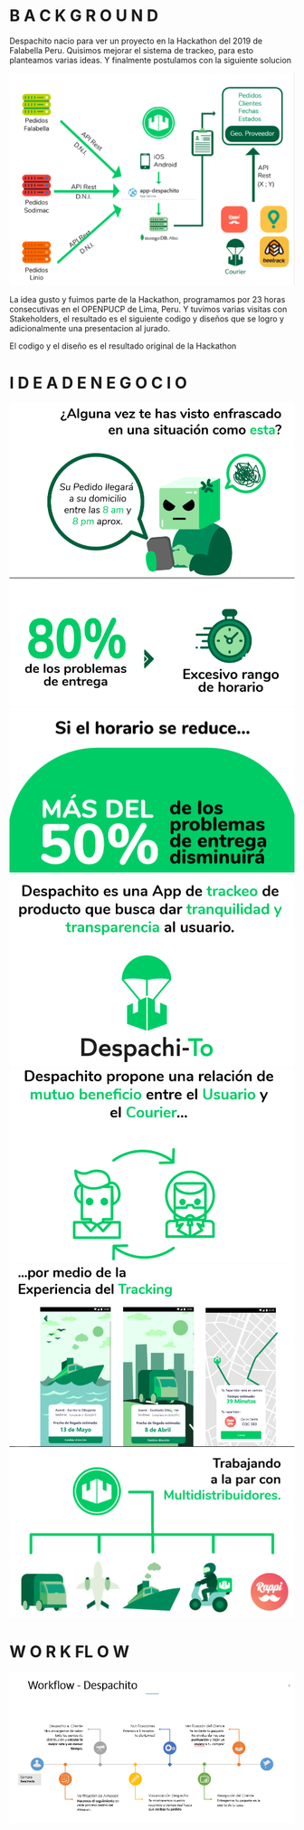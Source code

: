 # B A C K G R O U N D

Despachito nacio para ver un proyecto en la Hackathon del 2019 de Falabella Peru.
Quisimos mejorar el sistema de trackeo, para esto planteamos varias ideas. 
Y finalmente postulamos con la siguiente solucion

![alt text](https://github.com/DarkNekoRin/Despach-ito/blob/master/img/Info08.PNG?raw=true)

La idea gusto y fuimos parte de la Hackathon, programamos por 23 horas consecutivas en el OPENPUCP de Lima, Peru.
Y tuvimos varias visitas con Stakeholders, el resultado es el siguiente codigo y diseños que se logro y adicionalmente una presentacion al jurado. 

El codigo y el diseño es el resultado original de la Hackathon 

#  I D E A    D E    N E G O C I O

![alt text](https://github.com/DarkNekoRin/Despach-ito/blob/master/img/Info01.PNG?raw=true)
![alt text](https://github.com/DarkNekoRin/Despach-ito/blob/master/img/Info02.PNG?raw=true)
![alt text](https://github.com/DarkNekoRin/Despach-ito/blob/master/img/Info03.PNG?raw=true)
![alt text](https://github.com/DarkNekoRin/Despach-ito/blob/master/img/Info04.PNG?raw=true)
![alt text](https://github.com/DarkNekoRin/Despach-ito/blob/master/img/Info05.PNG?raw=true)
![alt text](https://github.com/DarkNekoRin/Despach-ito/blob/master/img/Info06.PNG?raw=true)
![alt text](https://github.com/DarkNekoRin/Despach-ito/blob/master/img/Info07.PNG?raw=true)

# W O R K FL O W

![alt text](https://github.com/DarkNekoRin/Despach-ito/blob/master/img/Info00.PNG?raw=true)

